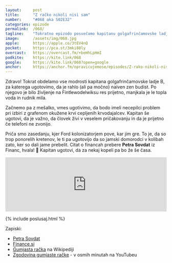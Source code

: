 ```yaml
---
layout: 	post
title:  	"Z račko nikoli nisi sam"
number: 	"#068 aka S02E32"
categories:	epizode
permalink:	/068/
tagline: 	"Tokratno epizodo posvečamo kapitanu golgafrinčamovske ladje B in njegovim modrostim. Citat o financah prebere Petra Sovdat iz Financ. "
image:		/assets/img/068.jpg
apple:		https://apple.co/3tEV4nQ
pocket:		https://pca.st/3mki88ly
overcast:	https://overcast.fm/+beHhLpHmI
podkite:	https://kite.link/068
google:		https://kite.link/068?open=google
anchor:		https://anchor.fm/opravicujemose/episodes/Z-rako-nikoli-nisi-sam-e1795gi
---
```


Zdravo! Tokrat obdelamo vse modrosti kapitana golgafrinčamovske ladje B, za katerega ugotovimo, da je rahlo (ali pa močno) naiven zen budist. Po njegovo je bilo življenje na Fintlewodelwiksu res prijetno, manjkala je le topla voda in rudnik mila.

Začnemo pa z mešalko, vmes ugotivimo, da bodo imeli necepilci problem pri izbiri z grafenom okužene krvi cepljenih krvodajalcev. Kapitan še ugotovi, da je važno, da človek živi v veselem pričakovanju in da je prijetno če telefoni ne zvonijo.

Priča smo zasedanju, kjer Ford kolonizatorjem pove, kar jim gre. To je, da so trop ponorelih kretenov, le ti pa ugotovijo da so jamski domorodci v kolibah zato, ker so dali jame prebelit. Citat o financah prebere **Petra Sovdat** iz Financ, hvala! 🙏 Kapitan ugotovi, da za nekaj kopeli pa bo že še časa. 

<iframe src="https://www.listennotes.com/podcasts/opravičujemo-se-za/z-račko-nikoli-nisi-sam-j4KUhAyP7Me/embed/" height="170px" width="100%" style="width: 1px; min-width: 100%;" loading="lazy" frameborder="0" scrolling="no"></iframe>

{% include poslusaj.html %}

Zapiski:
- [Petra Sovdat](https://twitter.com/petrasovdat/)
- [Finance.si](https://www.finance.si/)
- [Gumjasta račka](https://en.wikipedia.org/wiki/Rubber_duck) na Wikipediji 
- [Zgodovina gumjaste račke](https://www.youtube.com/watch?v=b29yLwesgdI) - v osmih minutah na YouTubeu